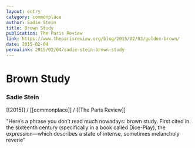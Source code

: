 ```yaml
---
layout: entry
category: commonplace
author: Sadie Stein
title: Brown Study
publication: The Paris Review
link: https://www.theparisreview.org/blog/2015/02/03/golden-brown/
date: 2015-02-04
permalink: 2015/02/04/sadie-stein-brown-study
---
```


# Brown Study

### Sadie Stein

[[2015]] / [[commonplace]] / [[The Paris Review]]

"Here’s a phrase you don’t read much nowadays: brown study. First cited in the sixteenth century (specifically in a book called Dice-Play), the expression—which describes a state of intense, sometimes melancholy reverie"

 

